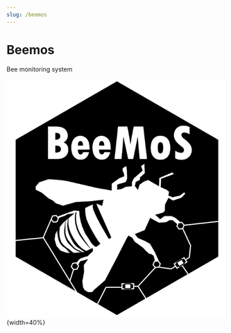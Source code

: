 ```yaml
---
slug: /beemos
---
```


# Beemos

Bee monitoring system

![logoBeeMoS.png](logoBeeMoS.png){width=40%}
